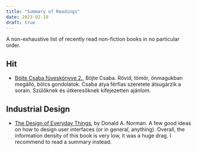 ```yaml
---
title: "Summary of Readings"
date: 2023-02-10
draft: true
---
```


A non-exhaustive list of recently read non-fiction books in no particular order.

## Hit

 - [Böjte Csaba füveskönyve 2.](https://www.goodreads.com/book/show/60017941-b-jte-csaba-f-vesk-nyve-2---boldogs-ghoz-seg-t-gondolatok), Böjte Csaba.
   Rövid, tömör, önmagukban megálló, bölcs gondolatok. Csaba atya férfias szeretete átsugárzik a sorain.
   Szülőknek és útkeresőknek kifejezetten ajánlom.

## Industrial Design

 - [The Design of Everyday Things](https://www.goodreads.com/book/show/17290807-the-design-of-everyday-things), by Donald A. Norman.
   A few good ideas on how to design user interfaces (or in general, anything). Overall, the information density of this book is very
   low, it was a huge drag. I recommend to read a summary instead.

